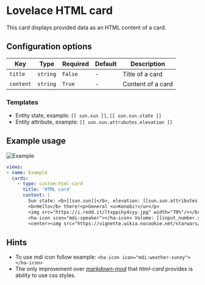 # Lovelace HTML card

This card displays provided data as an HTML content of a card.

## Configuration options

| Key | Type | Required | Default | Description |
| --- | --- | --- | --- | --- |
| `title` | `string` | `False` | - | Title of a card |
| `content` | `string` | `True` | - | Content of a card |

### Templates

 * Entity state, example: `[[ sun.sun ]]`, `[[ sun.sun.state ]]`
 * Entity attribute, example: `[[ sun.sun.attrubutes.elevation ]]`
 
## Example usage

![Example](https://github.com/PiotrMachowski/lovelace-html-card/raw/master/example.gif)


```yaml
views:
- name: Example
  cards:
    - type: custom:html-card
      title: 'HTML card'
      content: |
        Sun state: <b>[[sun.sun]]</b>, elevation: [[sun.sun.attributes.elevation]]</br>
        <b>Hello</b> there!<p>General <u>Kenobi!</u></p>
        <img src="https://i.redd.it/ltxppihy4cyy.jpg" width="70%"/></br>
        <ha-icon icon="mdi:speaker"></ha-icon> Volume: [[input_number.system_volume]]%</br>
        <center><img src="https://vignette.wikia.nocookie.net/starwars/images/f/fa/Modal_Nodes_02.jpg" width="[[input_number.system_volume]]%"/></center>
```

## Hints
* To use mdi icon follow example: `<ha-icon icon="mdi:weather-sunny"></ha-icon>`
* The only improvement over [*markdown-mod*](https://github.com/thomasloven/lovelace-markdown-mod) that *html-card* provides is ability to use css styles.